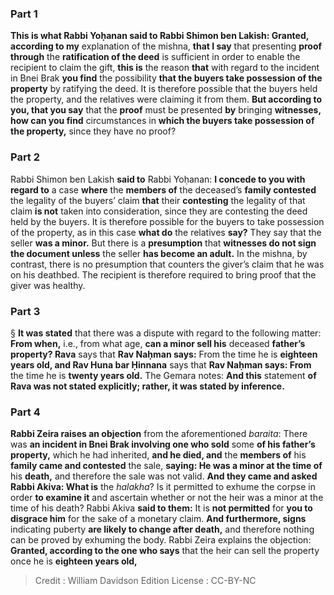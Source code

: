 
### Part 1
<b>This is what Rabbi Yoḥanan said to Rabbi Shimon ben Lakish: Granted, according to my</b> explanation of the mishna, <b>that I say</b> that presenting <b>proof through</b> the <b>ratification of the deed</b> is sufficient in order to enable the recipient to claim the gift, <b>this is</b> the reason <b>that</b> with regard to the incident in Bnei Brak <b>you find</b> the possibility <b>that the buyers take possession of the property</b> by ratifying the deed. It is therefore possible that the buyers held the property, and the relatives were claiming it from them. <b>But according to you, that you say</b> that the <b>proof</b> must be presented <b>by</b> bringing <b>witnesses, how can you find</b> circumstances in <b>which the buyers take possession of the property,</b> since they have no proof?

### Part 2
Rabbi Shimon ben Lakish <b>said to</b> Rabbi Yoḥanan: <b>I concede to you with regard to</b> a case <b>where</b> the <b>members of</b> the deceased’s <b>family contested</b> the legality of the buyers’ claim <b>that</b> their <b>contesting</b> the legality of that claim <b>is not</b> taken into consideration, since they are contesting the deed held by the buyers. It is therefore possible for the buyers to take possession of the property, as in this case <b>what do</b> the relatives <b>say?</b> They say that the seller <b>was a minor.</b> But there is a <b>presumption</b> that <b>witnesses do not sign the document unless</b> the seller <b>has become an adult.</b> In the mishna, by contrast, there is no presumption that counters the giver’s claim that he was on his deathbed. The recipient is therefore required to bring proof that the giver was healthy.

### Part 3
§ <b>It was stated</b> that there was a dispute with regard to the following matter: <b>From when,</b> i.e., from what age, <b>can a minor sell his</b> deceased <b>father’s property? Rava</b> says that <b>Rav Naḥman says:</b> From the time he is <b>eighteen years old, and Rav Huna bar Ḥinnana</b> says that <b>Rav Naḥman says: From</b> the time he is <b>twenty years old.</b> The Gemara notes: <b>And this</b> statement <b>of Rava was not stated explicitly; rather, it was stated by inference.</b>

### Part 4
<b>Rabbi Zeira raises an objection</b> from the aforementioned <i>baraita</i>: There was <b>an incident in Bnei Brak involving one who sold</b> some <b>of his father’s property,</b> which he had inherited, <b>and he died, and</b> the <b>members of</b> his <b>family came and contested</b> the sale, <b>saying: He was a minor at the time of</b> his <b>death,</b> and therefore the sale was not valid. <b>And they came and asked Rabbi Akiva: What is</b> the <i>halakha</i>? Is it permitted to exhume the corpse in order <b>to examine it</b> and ascertain whether or not the heir was a minor at the time of his death? Rabbi Akiva <b>said to them:</b> It is <b>not permitted</b> for <b>you to disgrace him</b> for the sake of a monetary claim. <b>And furthermore, signs</b> indicating puberty <b>are likely to change after death,</b> and therefore nothing can be proved by exhuming the body. Rabbi Zeira explains the objection: <b>Granted, according to the one who says</b> that the heir can sell the property once he is <b>eighteen years old,</b>

>Credit : William Davidson Edition
>License : CC-BY-NC